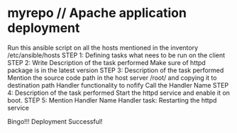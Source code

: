 # myrepo                                                  // Apache application deployment

Run this ansible script on all the hosts mentioned in the inventory /etc/ansible/hosts
STEP 1:
Defining tasks what nees to be run on the client
STEP 2:
Write Description of the task performed
Make sure of httpd package is in the latest version
STEP 3:
Description of the task performed
Mention the source code path in the host server /root/ and copying it to destination path
Handler functionality to nofify
Call the Handler Name
STEP 4:
Description of the task performed
Start the httpd service and enable it on boot.
STEP 5:
Mention Handler Name
Handler task: Restarting the httpd service

Bingo!!! Deployment Successful! 

